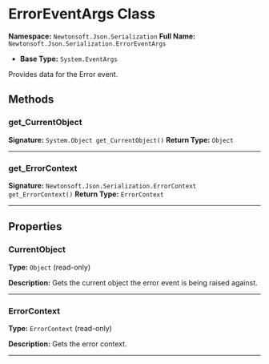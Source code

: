 # ErrorEventArgs Class

**Namespace:** `Newtonsoft.Json.Serialization`
**Full Name:** `Newtonsoft.Json.Serialization.ErrorEventArgs`
- **Base Type:** `System.EventArgs`

Provides data for the Error event.

## Methods

### get_CurrentObject

**Signature:** `System.Object get_CurrentObject()`
**Return Type:** `Object`

---

### get_ErrorContext

**Signature:** `Newtonsoft.Json.Serialization.ErrorContext get_ErrorContext()`
**Return Type:** `ErrorContext`

---

## Properties

### CurrentObject

**Type:** `Object` (read-only)

**Description:** Gets the current object the error event is being raised against.

---

### ErrorContext

**Type:** `ErrorContext` (read-only)

**Description:** Gets the error context.

---